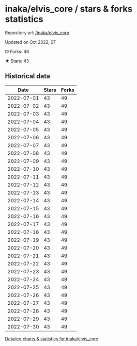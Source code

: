 # inaka/elvis_core / stars & forks statistics

Repository url: [/inaka/elvis_core](https://github.com/inaka/elvis_core)

Updated on Oct 2022, 07

☋ Forks: 49

★ Stars: 43

## Historical data
| Date | Stars | Forks |
|------|-------|-------|
| 2022-07-01 | 43 | 49 | 
| 2022-07-02 | 43 | 49 | 
| 2022-07-03 | 43 | 49 | 
| 2022-07-04 | 43 | 49 | 
| 2022-07-05 | 43 | 49 | 
| 2022-07-06 | 43 | 49 | 
| 2022-07-07 | 43 | 49 | 
| 2022-07-08 | 43 | 49 | 
| 2022-07-09 | 43 | 49 | 
| 2022-07-10 | 43 | 49 | 
| 2022-07-11 | 43 | 49 | 
| 2022-07-12 | 43 | 49 | 
| 2022-07-13 | 43 | 49 | 
| 2022-07-14 | 43 | 49 | 
| 2022-07-15 | 43 | 49 | 
| 2022-07-16 | 43 | 49 | 
| 2022-07-17 | 43 | 49 | 
| 2022-07-18 | 43 | 49 | 
| 2022-07-19 | 43 | 49 | 
| 2022-07-20 | 43 | 49 | 
| 2022-07-21 | 43 | 49 | 
| 2022-07-22 | 43 | 49 | 
| 2022-07-23 | 43 | 49 | 
| 2022-07-24 | 43 | 49 | 
| 2022-07-25 | 43 | 49 | 
| 2022-07-26 | 43 | 49 | 
| 2022-07-27 | 43 | 49 | 
| 2022-07-28 | 43 | 49 | 
| 2022-07-29 | 43 | 49 | 
| 2022-07-30 | 43 | 49 | 


[Detailed charts & statistics for inaka/elvis_core](https://reviewgithub.com/rep/inaka/elvis_core)
